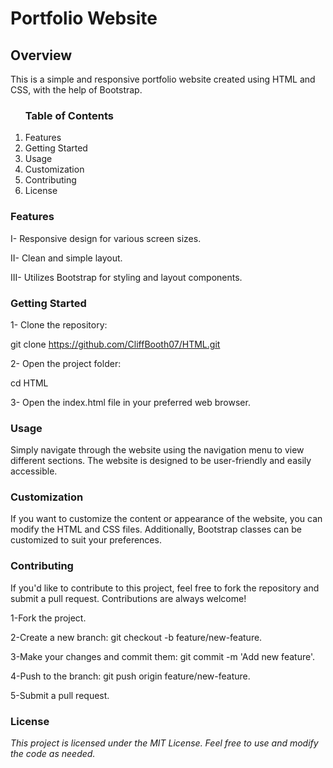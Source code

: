 <h1>Portfolio Website</h1>

<h2>Overview</h2>

This is a simple and responsive portfolio website created using HTML and CSS, with the help of Bootstrap.

<ol><h3>Table of Contents</h3>

<li>Features</li>

<li>Getting Started</li>

<li>Usage</li>

<li>Customization</li>

<li>Contributing</li>

<li>License</li></ol>

<h3>Features</h3>

I- Responsive design for various screen sizes.

II- Clean and simple layout.

III- Utilizes Bootstrap for styling and layout components.

<h3>Getting Started</h3>

1- Clone the repository:

git clone https://github.com/CliffBooth07/HTML.git

2- Open the project folder:

cd HTML

3- Open the index.html file in your preferred web browser.

<h3>Usage</h3>

Simply navigate through the website using the navigation menu to view different sections. The website is designed to be user-friendly and easily accessible.

<h3>Customization</h3>

If you want to customize the content or appearance of the website, you can modify the HTML and CSS files. Additionally, Bootstrap classes can be customized to suit your preferences.

<h3>Contributing</h3>

If you'd like to contribute to this project, feel free to fork the repository and submit a pull request. Contributions are always welcome!

1-Fork the project.

2-Create a new branch: git checkout -b feature/new-feature.

3-Make your changes and commit them: git commit -m 'Add new feature'.

4-Push to the branch: git push origin feature/new-feature.

5-Submit a pull request.

<h3>License</h3>

<em>This project is licensed under the MIT License. Feel free to use and modify the code as needed.</em>

